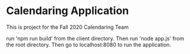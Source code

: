 # Calendaring Application

This is project for the Fall 2020 Calendaring Team

run 'npm run build' from the client directory.
Then run 'node app.js' from the root directory.
Then go to localhost:8080 to run the application.

